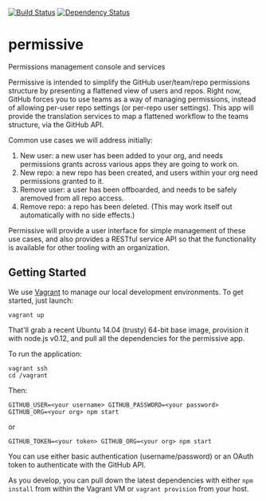 [![Build Status](https://travis-ci.org/atsid/permissive.svg)](https://travis-ci.org/atsid/permissive)
[![Dependency Status](https://david-dm.org/atsid/permissive.svg)](https://david-dm.org/atsid/permissive)

# permissive
Permissions management console and services

Permissive is intended to simplify the GitHub user/team/repo permissions structure by presenting a flattened view of users and repos. Right now, GitHub forces you to use teams as a way of managing permissions, instead of allowing per-user repo settings (or per-repo user settings). This app will provide the translation services to map a flattened workflow to the teams structure, via the GitHub API.

Common use cases we will address initially:

1. New user: a new user has been added to your org, and needs permissions grants across various apps they are going to work on.
2. New repo: a new repo has been created, and users within your org need permissions granted to it.
3. Remove user: a user has been offboarded, and needs to be safely aremoved from all repo access.
4. Remove repo: a repo has been deleted. (This may work itself out automatically with no side effects.)

Permissive will provide a user interface for simple management of these use cases, and also provides a RESTful service API so that the functionality is available for other tooling with an organization.

## Getting Started

We use [Vagrant](http://vagrantup.com) to manage our local development environments. To get started, just launch:

    vagrant up

That'll grab a recent Ubuntu 14.04 (trusty) 64-bit base image, provision it with node.js v0.12, and pull all the dependencies for the permissive app.

To run the application:

    vagrant ssh
    cd /vagrant

Then:

    GITHUB_USER=<your username> GITHUB_PASSWORD=<your password> GITHUB_ORG=<your org> npm start

or

    GITHUB_TOKEN=<your token> GITHUB_ORG=<your org> npm start

You can use either basic authentication (username/password) or an OAuth token to authenticate with the GitHub API.

As you develop, you can pull down the latest dependencies with either `npm install` from within the Vagrant VM or `vagrant provision` from your host.
